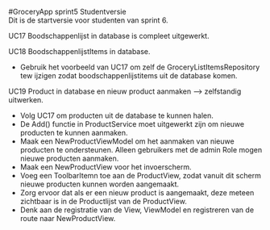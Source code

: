 #GroceryApp sprint5 Studentversie  
Dit is de startversie voor studenten van sprint 6.  
 
UC17 Boodschappenlijst in database is compleet uitgewerkt.  

UC18 BoodschappenlijstItems in database.  
- Gebruik het voorbeeld van UC17 om zelf de GroceryListItemsRepository tew ijzigen zodat boodschappenlijstitems uit de database komen.    

UC19 Product in database en nieuw product aanmaken --> zelfstandig uitwerken.  
- Volg UC17 om producten uit de database te kunnen halen.  
- De Add() functie in ProductService moet uitgewerkt zijn om nieuwe producten te kunnen aanmaken. 
- Maak een NewProductViewModel om het aanmaken van nieuwe producten te ondersteunen. Alleen gebruikers met de admin Role mogen nieuwe producten aanmaken.  
- Maak een NewProductView voor het invoerscherm.  
- Voeg een ToolbarItemn toe aan de ProductView, zodat vanuit dit scherm nieuwe producten kunnen worden aangemaakt.  
- Zorg ervoor dat als er een nieuw product is aangemaakt, deze meteen zichtbaar is in de Productlijst van de ProductView.  
- Denk aan de registratie van de View, ViewModel en registreren van de route naar NewProductView.  






